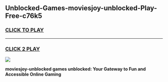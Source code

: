 
## Unblocked-Games-moviesjoy-unblocked-Play-Free-c76k5
<h3>
<a href="https://premium76.site?title=moviesjoy-unblocked&ref=21A">CLICK TO PLAY</a></h3>
<hr>

<h3>
<a href="https://premium76.site?title=moviesjoy-unblocked&ref=21A">CLICK 2 PLAY</a>
  
</h3>

<a href="https://premium76.site?title=moviesjoy-unblocked&ref=21A"><img src="https://clearcache.store/games.png"></a>


**moviesjoy-unblocked games unblocked: Your Gateway to Fun and Accessible Online Gaming**
